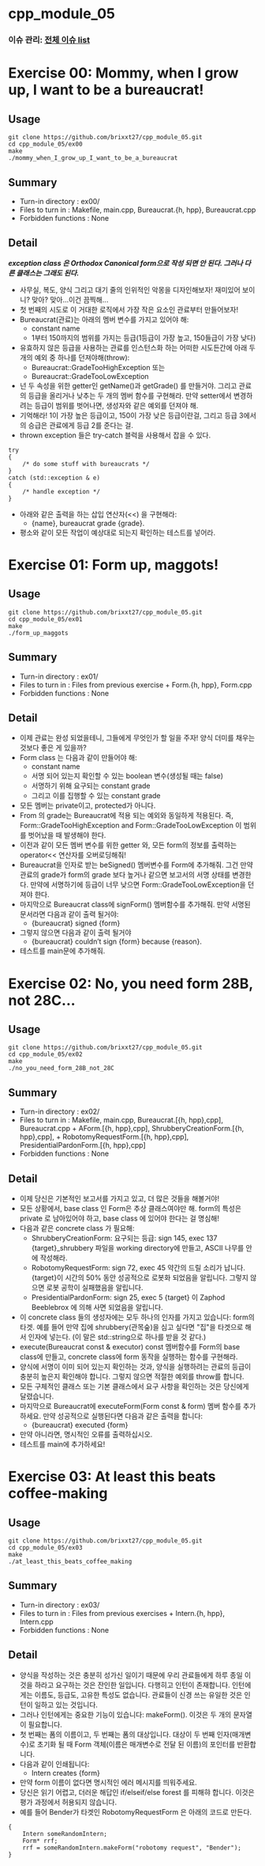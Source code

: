 # cpp_module_05
### 이슈 관리: [전체 이슈 list](https://github.com/brixxt27/cpp_module_05/issues/1)

# Exercise 00: Mommy, when I grow up, I want to be a bureaucrat!
## Usage
```
git clone https://github.com/brixxt27/cpp_module_05.git
cd cpp_module_05/ex00
make
./mommy_when_I_grow_up_I_want_to_be_a_bureaucrat
```
## Summary
- Turn-in directory : ex00/
- Files to turn in : Makefile, main.cpp, Bureaucrat.{h, hpp}, Bureaucrat.cpp
- Forbidden functions : None
## Detail
***exception class 은 Orthodox Canonical form으로 작성 되면 안 된다. 그러나 다른 클래스는 그래도 된다.***
- 사무실, 복도, 양식 그리고 대기 줄의 인위적인 악몽을 디자인해보자! 재미있어 보이니? 맞아? 맞아...이건 끔찍해...
- 첫 번째의 시도로 이 거대한 로직에서 가장 작은 요소인 관료부터 만들어보자!
- Bureaucrat(관료)는 아래의 멤버 변수를 가지고 있어야 해:
	- constant name
	- 1부터 150까지의 범위를 가지는 등급(1등급이 가장 높고, 150들급이 가장 낮다)
- 유효하지 않은 등급을 사용하는 관료를 인스턴스화 하는 어떠한 시도든간에 아래 두 개의 예외 중 하나를 던져야해(throw):
	- Bureaucrat::GradeTooHighException 또는
	- Bureaucrat::GradeTooLowException
- 넌 두 속성을 위한 getter인 getName()과 getGrade() 를 만들거야. 그리고 관료의 등급을 올리거나 낮추는 두 개의 멤버 함수를 구현해라. 만약 setter에서 변경하려는 등급이 범위를 벗어나면, 생성자와 같은 예외를 던져야 해.
- 기억해라! 1이 가장 높은 등급이고, 150이 가장 낮은 등급이란걸, 그리고 등급 3에서의 승급은 관료에게 등급 2를 준다는 걸.
- thrown exception 들은 try-catch 블럭을 사용해서 잡을 수 있다.
```
try
{
	/* do some stuff with bureaucrats */
}
catch (std::exception & e)
{
	/* handle exception */
}
```
- 아래와 같은 출력을 하는 삽입 연산자(<<) 을 구현해라:
	- {name}, bureaucrat grade {grade}.
- 평소와 같이 모든 작업이 예상대로 되는지 확인하는 테스트를 넣어라.

<bt> </bt>

# Exercise 01: Form up, maggots!
## Usage
```
git clone https://github.com/brixxt27/cpp_module_05.git
cd cpp_module_05/ex01
make
./form_up_maggots
```
## Summary
- Turn-in directory : ex01/
- Files to turn in : Files from previous exercise + Form.{h, hpp}, Form.cpp
- Forbidden functions : None
## Detail
- 이제 관료는 완성 되었을테니, 그들에게 무엇인가 할 일을 주자! 양식 더미를 채우는 것보다 좋은 게 있을까?
- Form class 는 다음과 같이 만들어야 해:
	- constant name
	- 서명 되어 있는지 확인할 수 있는 boolean 변수(생성될 때는 false)
	- 서명하기 위해 요구되는 constant grade
	- 그리고 이를 집행할 수 있는 constant grade
- 모든 멤버는 private이고, protected가 아니다.
- From 의 grade는 Bureaucrat에 적용 되는 예외와 동일하게 적용된다. 즉, Form::GradeTooHighException and Form::GradeTooLowException 이 범위를 벗어났을 때 발생해야 한다.
- 이전과 같이 모든 멤버 변수를 위한 getter 와, 모든 form의 정보를 출력하는 operator<< 연산자를 오버로딩해줘!
- Bureaucrat을 인자로 받는 beSigned() 멤버변수를 Form에 추가해줘. 그건 만약 관료의 grade가 form의 grade 보다 높거나 같으면 보고서의 서명 상태를 변경한다. 만약에 서명하기에 등급이 너무 낮으면 Form::GradeTooLowException을 던져야 한다.
- 마지막으로 Bureaucrat class에 signForm() 멤버함수를 추가해줘. 만약 서명된 문서라면 다음과 같이 출력 될거야:
	- {bureaucrat} signed {form}
- 그렇지 않으면 다음과 같이 출력 될거야
	- {bureaucrat} couldn’t sign {form} because {reason}.
- 테스트를 main문에 추가해줘.

<bt> </bt>

# Exercise 02: No, you need form 28B, not 28C... 
## Usage
```
git clone https://github.com/brixxt27/cpp_module_05.git
cd cpp_module_05/ex02
make
./no_you_need_form_28B_not_28C
```
## Summary
- Turn-in directory : ex02/
- Files to turn in : Makefile, main.cpp, Bureaucrat.[{h, hpp},cpp], Bureaucrat.cpp + AForm.[{h, hpp},cpp], ShrubberyCreationForm.[{h, hpp},cpp], + RobotomyRequestForm.[{h, hpp},cpp], PresidentialPardonForm.[{h, hpp},cpp]
- Forbidden functions : None
## Detail
- 이제 당신은 기본적인 보고서를 가지고 있고, 더 많은 것들을 해볼거야!
- 모든 상황에서, base class 인 Form은 추상 클래스여야만 해. form의 특성은 private 로 남아있어야 하고, base class 에 있어야 한다는 걸 명심해!
- 다음과 같은 concrete class 가 필요해:
	- ShrubberyCreationForm: 요구되는 등급: sign 145, exec 137
	{target}_shrubbery 파일을 working directory에 만들고, ASCII 나무를 안에 작성해라.
	- RobotomyRequestForm: sign 72, exec 45
	약간의 드릴 소리가 납니다. {target}이 시간의 50% 동안 성공적으로 로봇화 되었음을 알립니다. 그렇지 않으면 로봇 공학이 실패했음을 알립니다.
	- PresidentialPardonForm: sign 25, exec 5
	{target} 이 Zaphod Beeblebrox 에 의해 사면 되었음을 알립니다.
- 이 concrete class 들의 생성자에는 모두 하나의 인자를 가지고 있습니다: form의 타겟. 예를 들어 만약 집에 shrubbery(관목숲)을 심고 싶다면 "집"을 타겟으로 해서 인자에 넣는다. (이 말은 std::string으로 하나를 받을 것 같다.)
- execute(Bureaucrat const & executor) const 멤버함수를 Form의 base class에 만들고, concrete class에 form 동작을 실행하는 함수를 구현해라.
- 양식에 서명이 이미 되어 있는지 확인하는 것과, 양식을 실행하려는 관료의 등급이 충분히 높은지 확인해야 합니다. 그렇지 않으면 적절한 예외를 throw를 합니다.
- 모든 구체적인 클래스 또는 기본 클래스에서 요구 사항을 확인하는 것은 당신에게 달렸습니다.
- 마지막으로 Bureaucrat에 executeForm(Form const & form) 멤버 함수를 추가하세요. 만약 성공적으로 실행된다면 다음과 같은 출력을 합니다:
	- {bureaucrat} executed {form}
-  만약 아니라면, 명시적인 오류를 출력하십시오.
- 테스트를 main에 추가하세요!
<bt> </bt>

# Exercise 03: At least this beats coffee-making 
## Usage
```
git clone https://github.com/brixxt27/cpp_module_05.git
cd cpp_module_05/ex03
make
./at_least_this_beats_coffee_making 
```
## Summary
- Turn-in directory : ex03/
- Files to turn in : Files from previous exercises + Intern.{h, hpp}, Intern.cpp
- Forbidden functions : None
## Detail
- 양식을 작성하는 것은 충분히 성가신 일이기 때문에 우리 관료들에게 하루 종일 이것을 하라고 요구하는 것은 잔인한 일입니다. 다행히고 인턴이 존재합니다. 인턴에게는 이름도, 등급도, 고유한 특성도 없습니다. 관료들이 신경 쓰는 유일한 것은 인턴이 일하고 있는 것입니다.
- 그러나 인턴에게는 중요한 기능이 있습니다: makeForm(). 이것은 두 개의 문자열이 필요합니다.
- 첫 번째는 폼의 이름이고, 두 번째는 폼의 대상입니다. 대상이 두 번째 인자(매개변수)로 초기화 될 때 Form 객체(이름은 매개변수로 전달 된 이름)의 포인터를 반환합니다.
- 다음과 같이 인쇄됩니다: 
	- Intern creates {form}
- 만약 form 이름이 없다면 명시적인 에러 메시지를 띄워주세요.
- 당신은 읽기 어렵고, 더러운 해답인 if/elseif/else forest 를 피해햐 합니다. 이것은 평가 과정에서 허용되지 않습니다.
- 예를 들어 Bender가 타겟인 RobotomyRequestForm 은 아래의 코드로 만든다.
```
{
	Intern someRandomIntern;
	Form* rrf;
	rrf = someRandomIntern.makeForm("robotomy request", "Bender");
}
```
<bt> </bt>
